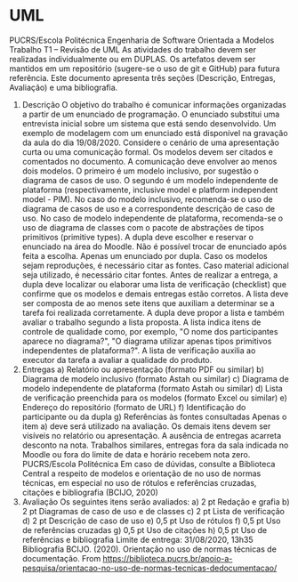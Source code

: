 # UML

PUCRS/Escola Politécnica
Engenharia	de	Software	Orientada	a	Modelos
Trabalho	T1	– Revisão	de	UML
As atividades do trabalho devem ser realizadas individualmente ou em DUPLAS. Os artefatos devem ser
mantidos em um repositório (sugere-se o uso de git e GitHub) para futura referência. Este documento
apresenta três seções (Descrição, Entregas, Avaliação) e uma bibliografia.
1. Descrição
O objetivo do trabalho é comunicar informações organizadas a partir de um enunciado de programação.
O enunciado substitui uma entrevista inicial sobre um sistema que está sendo desenvolvido. Um exemplo
de modelagem com um enunciado está disponível na gravação da aula do dia 19/08/2020.
Considere o cenário de uma apresentação curta ou uma comunicação formal. Os modelos devem ser
citados e comentados no documento. A comunicação deve envolver ao menos dois modelos. O primeiro
é um modelo inclusivo, por sugestão o diagrama de casos de uso. O segundo é um modelo independente
de plataforma (respectivamente, inclusive model e platform independent model - PIM). No caso do modelo
inclusivo, recomenda-se o uso de diagrama de casos de uso e a correspondente descrição de caso de uso.
No caso de modelo independente de plataforma, recomenda-se o uso de diagrama de classes com o
pacote de abstrações de tipos primitivos (primitive types).
A dupla deve escolher e reservar o enunciado na área do Moodle. Não é possível trocar de enunciado após
feita a escolha. Apenas um enunciado por dupla. Caso os modelos sejam reproduções, é necessário citar
as fontes. Caso material adicional seja utilizado, é necessário citar fontes.
Antes de realizar a entrega, a dupla deve localizar ou elaborar uma lista de verificação (checklist) que
confirme que os modelos e demais entregas estão corretos. A lista deve ser composta de ao menos sete
itens que auxiliam a determinar se a tarefa foi realizada corretamente. A dupla deve propor a lista e
também avaliar o trabalho segundo a lista proposta. A lista indica itens de controle de qualidade como,
por exemplo, "O nome dos participantes aparece no diagrama?", "O diagrama utilizar apenas tipos
primitivos independentes de plataforma?". A lista de verificação auxilia ao executor da tarefa a avaliar a
qualidade do produto.
2. Entregas
a) Relatório ou apresentação (formato PDF ou similar)
b) Diagrama de modelo inclusivo (formato Astah ou similar)
c) Diagrama de modelo independente de plataforma (formato Astah ou similar)
d) Lista de verificação preenchida para os modelos (formato Excel ou similar)
e) Endereço do repositório (formato de URL)
f) Identificação do participante ou da dupla
g) Referências às fontes consultadas
Apenas o item a) deve será utilizado na avaliação. Os demais itens devem ser visíveis no relatório ou
apresentação. A ausência de entregas acarreta desconto na nota. Trabalhos similares, entregas fora da
sala indicada no Moodle ou fora do limite de data e horário recebem nota zero. 
PUCRS/Escola Politécnica
Em caso de dúvidas, consulte a Biblioteca Central a respeito de modelos e orientação de no uso de normas
técnicas, em especial no uso de rótulos e referências cruzadas, citações e bibliografia (BCIJO, 2020)
3. Avaliação
Os seguintes itens serão avaliados:
a) 2 pt Redação e grafia
b) 2 pt Diagramas de caso de uso e de classes
c) 2 pt Lista de verificação
d) 2 pt Descrição de caso de uso
e) 0,5 pt Uso de rótulos
f) 0,5 pt Uso de referências cruzadas
g) 0,5 pt Uso de citações
h) 0,5 pt Uso de referências e bibliografia
Limite de entrega: 31/08/2020, 13h35
Bibliografia
BCIJO. (2020). Orientação no uso de normas técnicas de documentação. From
https://biblioteca.pucrs.br/apoio-a-pesquisa/orientacao-no-uso-de-normas-tecnicas-dedocumentacao/
